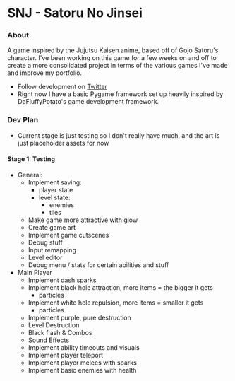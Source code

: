 # SNJ - Satoru No Jinsei
### About
A game inspired by the Jujutsu Kaisen anime, based off of Gojo Satoru's character.
I've been working on this game for a few weeks on and off to create a more consolidated project in terms of the various games I've made and improve my portfolio. 

- Follow development on [Twitter](https://twitter.com/1dev_m0) 
- Right now I have a basic Pygame framework set up heavily inspired by DaFluffyPotato's game development framework.

### Dev Plan
- Current stage is just testing so I don't really have much, and the art is just placeholder assets for now
#### Stage 1: Testing
- General:
    - Implement saving:
        - player state
        - level state:
            - enemies
            - tiles
    - Make game more attractive with glow
    - Create game art
    - Implement game cutscenes
    - Debug stuff
    - Input remapping
    - Level editor
    - Debug menu / stats for certain abilities and stuff
- Main Player
    - Implement dash sparks
    - Implement black hole attraction, more items = the bigger it gets
        - particles
    - Implement white hole repulsion, more items = smaller it gets
        - particles
    - Implement purple, pure destruction
    - Level Destruction
    - Black flash & Combos
    - Sound Effects
    - Implement ability timeouts and visuals
    - Implement player teleport
    - Implement player melees with sparks
    - Implement basic enemies with health